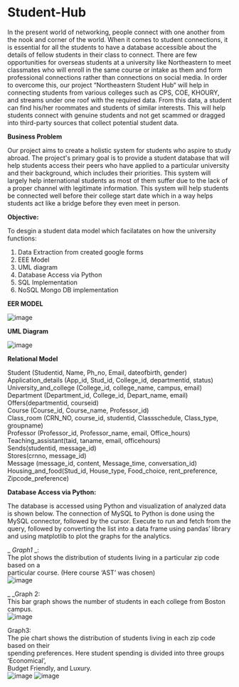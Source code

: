 # Student-Hub

In the present world of networking, people connect with one another from the nook and corner of 
the world. When it comes to student connections, it is essential for all the students to have a 
database accessible about the details of fellow students in their class to connect. There are few 
opportunities for overseas students at a university like Northeastern to meet classmates who will 
enroll in the same course or intake as them and form professional connections rather than 
connections on social media. In order to overcome this, our project “Northeastern Student Hub“
will help in connecting students from various colleges such as CPS, COE, KHOURY, and streams 
under one roof with the required data. From this data, a student can find his/her roommates and 
students of similar interests. This will help students connect with genuine students and not get 
scammed or dragged into third-party sources that collect potential student data.

**Business Problem**

Our project aims to create a holistic system for students who aspire to study abroad. The project's 
primary goal is to provide a student database that will help students access their peers who have 
applied to a particular university and their background, which includes their priorities. This system 
will largely help international students as most of them suffer due to the lack of a proper channel
with legitimate information. This system will help students be connected well before their college 
start date which in a way helps students act like a bridge before they even meet in person.

**Objective:**

To desgin a student data model which facilatates on how the university functions:

1. Data Extraction from created google forms
2. EEE Model
3. UML diagram
4. Database Access via Python
5. SQL Implementation
6. NoSQL Mongo DB implementation   

**EER MODEL**

![image](https://user-images.githubusercontent.com/66838658/208557684-91098e58-f27d-491e-af40-b231ada73e9e.png)

**UML Diagram**

![image](https://user-images.githubusercontent.com/66838658/208557744-b3d5b66d-84da-4c80-95dc-ba0ebc8f9670.png)

**Relational Model** 

Student (Studentid, Name, Ph_no, Email, dateofbirth, gender)  
Application_details (App_id, Stud_id, College_id, departmentid, status)  
University_and_college (College_id, college_name, campus, email)  
Department (Department_id, College_id, Depart_name, email)  
Offers(departmentid, courseid)  
Course (Course_id, Course_name, Professor_id)  
Class_room (CRN_NO, course_id, studentid, Classschedule, Class_type, groupname)  
Professor (Professor_id, Professor_name, email, Office_hours)  
Teaching_assistant(taid, taname, email, officehours)  
Sends(studentid, message_id)  
Stores(crnno, message_id)  
Message (message_id, content, Message_time, conversation_id)  
Housing_and_food(Stud_id, House_type, Food_choice, rent_preference, Zipcode_preference)  


**Database Access via Python:**

The database is accessed using Python and visualization of analyzed data is shown below. The 
connection of MySQL to Python is done using the MySQL connector, followed by the cursor.
Execute to run and fetch from the query, followed by converting the list into a data frame using 
pandas’ library and using matplotlib to plot the graphs for the analytics.   

_ _Graph1_ _:   
The plot shows the distribution of students living in a particular zip code based on a   
particular course. (Here course ‘AST’ was chosen)  
![image](https://user-images.githubusercontent.com/66838658/208558318-39eb4e87-5afb-4104-b4d5-654e3f83a8a0.png)   

_ _Graph 2:  
This bar graph shows the number of students in each college from Boston campus.  
![image](https://user-images.githubusercontent.com/66838658/208558353-271e378a-9d12-4541-ad69-2d8bbd6a9f14.png)

Graph3:  
The pie chart shows the distribution of students living in each zip code based on their   
spending preferences. Here student spending is divided into three groups ‘Economical’,   
Budget Friendly, and Luxury.  
![image](https://user-images.githubusercontent.com/66838658/208558389-85c5afb5-3d27-45bc-bf16-46e19468e657.png)
![image](https://user-images.githubusercontent.com/66838658/208558405-2452c897-f537-45f1-8616-df18a073eb91.png)






